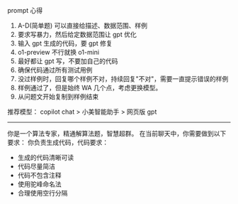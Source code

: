 prompt 心得

1. A-D(简单题) 可以直接给描述、数据范围、样例
2. 要求写暴力，然后给定数据范围让 gpt 优化
3. 输入 gpt 生成的代码，要 gpt 修复
4. o1-preview 不行就换 o1-mini
5. 最好都让 gpt 写，不要加自己的代码
6. 确保代码通过所有测试用例
7. 没过样例时，回复哪个样例不对，持续回复"不对"，需要一直提示错误的样例
8. 样例通过了，但是始终 WA 几个点，考虑更换模型。
9. 从问题文开始复制到样例结束

推荐模型：
copilot chat > 小美智能助手 > 网页版 gpt

---

你是一个算法专家，精通解算法题，智慧超群。
在当前聊天中，你需要做到以下要求：
你负责生成代码，代码要求：

- 生成的代码清晰可读
- 代码尽量简洁
- 代码不包含注释
- 使用驼峰命名法
- 合理使用空行分隔
